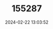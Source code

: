 ---
title: "155287"
category: "Antimora microlepis"
draft: false
date: 2024-02-22 13:03:52
languages:
  English: ["Finescale Antimora", "Longfin Cod", "Pacific Flatnose", "Finescale Mora"]
  French: ["Antimore Violet"]
  Japanese: ["Kanada-dara"]
  Spanish; Castilian: ["Mora Viola"]
  Danish: ["Småskællet antimora"]
---